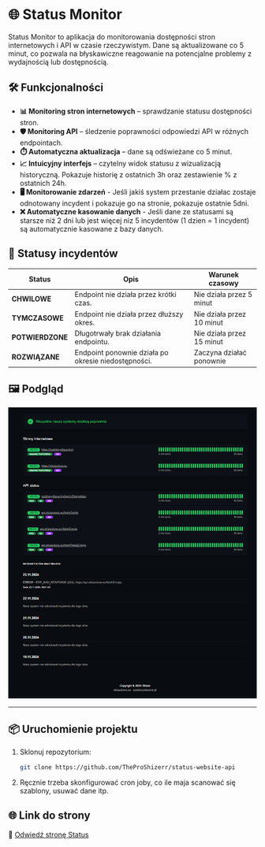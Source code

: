 # 🌐 Status Monitor

Status Monitor to aplikacja do monitorowania dostępności stron internetowych i API w czasie rzeczywistym. Dane są aktualizowane co 5 minut, co pozwala na błyskawiczne reagowanie na potencjalne problemy z wydajnością lub dostępnością.

## 🛠️ Funkcjonalności

- **📊 Monitoring stron internetowych** – sprawdzanie statusu dostępności stron.
- **🛡️ Monitoring API** – śledzenie poprawności odpowiedzi API w różnych endpointach.
- **⏱️ Automatyczna aktualizacja** – dane są odświeżane co 5 minut.
- **📈 Intuicyjny interfejs** – czytelny widok statusu z wizualizacją historyczną. Pokazuje historię z ostatnich 3h oraz zestawienie % z ostatnich 24h.
- **🖥️ Monitorowanie zdarzeń** - Jeśli jakiś system przestanie działac zostaje odnotowany incydent i pokazuje go na stronie, pokazuje ostatnie 5dni.
- **❌ Automatyczne kasowanie danych** - Jeśli dane ze statusami są starsze niż 2 dni lub jest więcej niz 5 incydentów (1 dzien = 1 incydent) są automatycznie kasowane z bazy danych.

## 🔋 Statusy incydentów

| Status           | Opis                                                | Warunek czasowy           |
| ---------------- | --------------------------------------------------- | ------------------------- |
| **CHWILOWE**     | Endpoint nie działa przez krótki czas.              | Nie działa przez 5 minut  |
| **TYMCZASOWE**   | Endpoint nie działa przez dłuższy okres.            | Nie działa przez 10 minut |
| **POTWIERDZONE** | Długotrwały brak działania endpointu.               | Nie działa przez 15 minut |
| **ROZWIĄZANE**   | Endpoint ponownie działa po okresie niedostępności. | Zaczyna działać ponownie  |

## 🖼️ Podgląd

![Podgląd aplikacji](./public/api-status.png)

---

## 📦 Uruchomienie projektu

1. Sklonuj repozytorium:
   ```bash
   git clone https://github.com/TheProShizerr/status-website-api
   ```
2. Ręcznie trzeba skonfigurować cron joby, co ile maja scanować się szablony, usuwać dane itp.

## 🌐 Link do strony

🔗 [Odwiedź stronę Status](https://status.shizeclone.eu)

